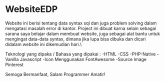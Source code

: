 # WebsiteEDP
Website ini berisi tentang data syntax sql dan juga problem solving dalam mengatasi masalah error di kantor.
Project ini dibuat karna selain sebagai sarana saya belajar dalam membuat website, juga sebagai alat bantu untuk mengingat data-data syntax,
dimana jika lupa bisa dibuka dan dicari didalam website ini dikemudian hari.\

Teknologi yang dipaka / Bahasa yang dipakai : 
-HTML 
-CSS 
-PHP-Native 
-Vanilla Javascript
-Icon Menggunakan FontAwesome
-Source Image Pinterest

Semoga Bermanfaat, Salam Programmer Amatir!
